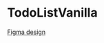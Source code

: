 # TodoListVanilla

[Figma design](https://www.figma.com/file/SDZYNyH0ZBpEMED7i0Fc4i/FE-Metrabit-Test)